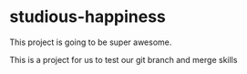 # studious-happiness

This project is going to be super awesome.

This is a project for us to test our git branch and merge skills
